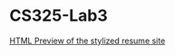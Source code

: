# CS325-Lab3
[HTML Preview of the stylized resume site](https://htmlpreview.github.io/?https://github.com/hpache/CS325-Lab2/blob/main/Lab1_hpache22.html)
